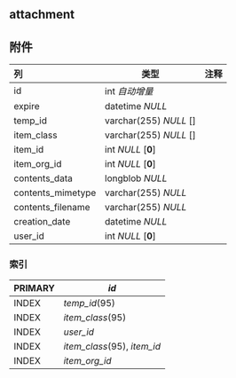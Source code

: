 ## attachment

## 附件

| 列                | 类型                   | 注释 |
| :---------------- | ---------------------- | ---- |
| id                | int *自动增量*         |      |
| expire            | datetime *NULL*        |      |
| temp_id           | varchar(255) *NULL* [] |      |
| item_class        | varchar(255) *NULL* [] |      |
| item_id           | int *NULL* [**0**]     |      |
| item_org_id       | int *NULL* [**0**]     |      |
| contents_data     | longblob *NULL*        |      |
| contents_mimetype | varchar(255) *NULL*    |      |
| contents_filename | varchar(255) *NULL*    |      |
| creation_date     | datetime *NULL*        |      |
| user_id           | int *NULL* [**0**]     |      |

### 索引

| PRIMARY | *id*                        |
| :------ | --------------------------- |
| INDEX   | *temp_id*(95)               |
| INDEX   | *item_class*(95)            |
| INDEX   | *user_id*                   |
| INDEX   | *item_class*(95), *item_id* |
| INDEX   | *item_org_id*               |